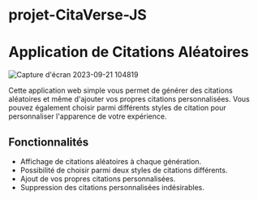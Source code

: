 # projet-CitaVerse-JS
# Application de Citations Aléatoires

![Capture d'écran 2023-09-21 104819](https://github.com/is8722/projet-CitaVerse-JS/assets/128477426/2268030f-f2da-4e1b-8732-cc89d252fe03)


Cette application web simple vous permet de générer des citations aléatoires et même d'ajouter vos propres citations personnalisées. Vous pouvez également choisir parmi différents styles de citation pour personnaliser l'apparence de votre expérience.

## Fonctionnalités

- Affichage de citations aléatoires à chaque génération.
- Possibilité de choisir parmi deux styles de citations différents.
- Ajout de vos propres citations personnalisées.
- Suppression des citations personnalisées indésirables.




